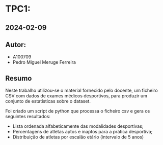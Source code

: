 # TPC1: 
## 2024-02-09

## Autor:
- A100709
- Pedro Miguel Meruge Ferreira

## Resumo

Neste trabalho utilizou-se o material fornecido pelo docente, um ficheiro CSV com dados de exames médicos desportivos, para produzir um conjunto de estatísticas sobre o dataset.

Foi criado um script de python que processa o ficheiro csv e gera os seguintes resultados:
- Lista ordenada alfabeticamente das modalidades desportivas;
- Percentagens de atletas aptos e inaptos para a prática desportiva;
- Distribuição de atletas por escalão etário (intervalo de 5 anos)